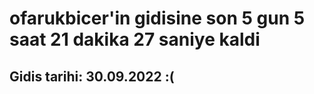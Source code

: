 # ofarukbicer'in gidisine son 5 gun 5 saat 21 dakika 27 saniye kaldi

## Gidis tarihi: 30.09.2022 :(